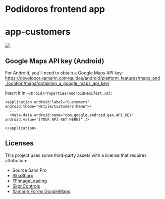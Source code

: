 
# Podidoros frontend app

# app-customers
<img src="https://github.com/ahpushkin/pomidoros.front/tree/master/Screenshots/example.png" />

## Google Maps API key (Android)
For Android, you'll need to obtain a Google Maps API key:
https://developer.xamarin.com/guides/android/platform_features/maps_and_location/maps/obtaining_a_google_maps_api_key/

Insert it in `~/Droid/Properties/AndroidManifest.xml`:

    <application android:label="Customers" android:theme="@style/CustomersTheme">\
      ...
      <meta-data android:name="com.google.android.geo.API_KEY" android:value="[YOUR API KEY HERE]" />
      ...
    </application>

## Licenses

This project uses some third-party assets with a license that requires attribution:

- Source Sans Pro
- [SkiaSharp](https://www.nuget.org/packages/SkiaSharp)
- [FFImageLoading](https://github.com/daniel-luberda/FFImageLoading)
- [Skor.Controls](https://github.com/skordesign/SKOR.UI)
- [Xamarin.Forms.GoogleMaps](https://github.com/xamarin/googlemaps)